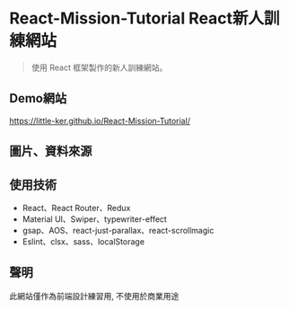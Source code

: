# React-Mission-Tutorial React新人訓練網站

> 使用 React 框架製作的新人訓練網站。

## Demo網站
https://little-ker.github.io/React-Mission-Tutorial/

## 圖片、資料來源

## 使用技術
- React、React Router、Redux
- Material UI、Swiper、typewriter-effect
- gsap、AOS、react-just-parallax、react-scrollmagic
- Eslint、clsx、sass、localStorage

## 聲明
此網站僅作為前端設計練習用, 不使用於商業用途
